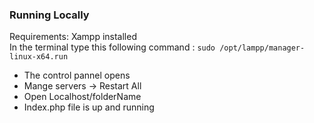 ### Running Locally
<emp>Requirements</emp>: Xampp installed
<br>
In the terminal type this following command : `sudo /opt/lampp/manager-linux-x64.run`
<br>
- The control pannel opens
- Mange servers -> Restart All
- Open Localhost/folderName 
- Index.php file is up and running
